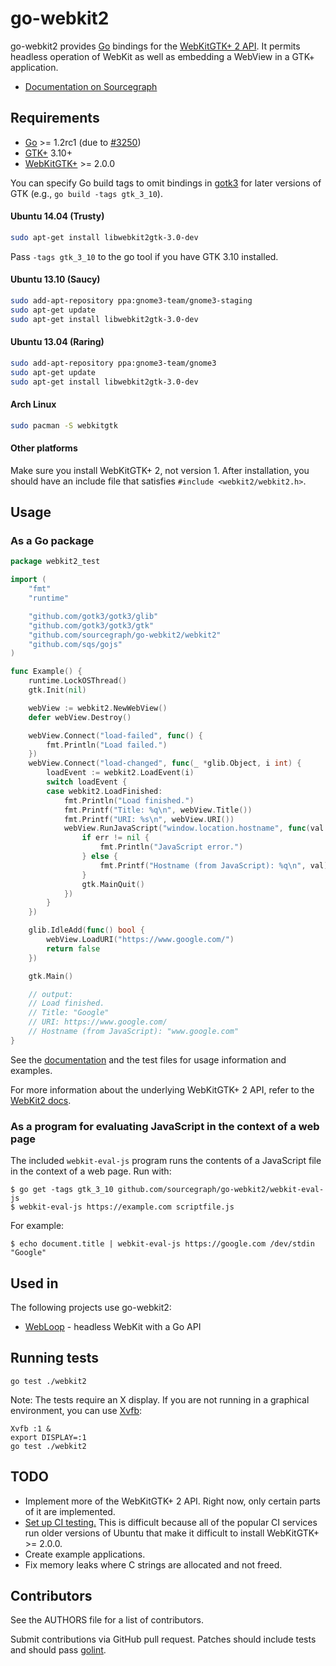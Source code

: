 # go-webkit2

go-webkit2 provides [Go](http://golang.org) bindings for the
[WebKitGTK+ 2 API](http://webkitgtk.org/reference/webkit2gtk/stable/index.html). It permits headless operation of WebKit
as well as embedding a WebView in a GTK+ application.

* [Documentation on Sourcegraph](https://sourcegraph.com/github.com/sourcegraph/go-webkit2/tree)

## Requirements

* [Go](http://golang.org) >= 1.2rc1 (due to [#3250](https://code.google.com/p/go/issues/detail?id=3250))
* [GTK+](http://www.gtk.org) 3.10+
* [WebKitGTK+](http://webkitgtk.org/) >= 2.0.0

You can specify Go build tags to omit bindings in
[gotk3](https://github.com/conformal/gotk3) for later versions of GTK
(e.g., `go build -tags gtk_3_10`).

#### Ubuntu 14.04 (Trusty)
```bash
sudo apt-get install libwebkit2gtk-3.0-dev
```

Pass `-tags gtk_3_10` to the go tool if you have GTK 3.10 installed.

#### Ubuntu 13.10 (Saucy)
```bash
sudo add-apt-repository ppa:gnome3-team/gnome3-staging
sudo apt-get update
sudo apt-get install libwebkit2gtk-3.0-dev
```
#### Ubuntu 13.04 (Raring)
```bash
sudo add-apt-repository ppa:gnome3-team/gnome3
sudo apt-get update
sudo apt-get install libwebkit2gtk-3.0-dev
```
#### Arch Linux
```bash
sudo pacman -S webkitgtk
```

#### Other platforms

Make sure you install WebKitGTK+ 2, not version 1. After installation, you
should have an include file that satisfies `#include <webkit2/webkit2.h>`.


## Usage

### As a Go package

```go
package webkit2_test

import (
	"fmt"
	"runtime"

	"github.com/gotk3/gotk3/glib"
	"github.com/gotk3/gotk3/gtk"
	"github.com/sourcegraph/go-webkit2/webkit2"
	"github.com/sqs/gojs"
)

func Example() {
	runtime.LockOSThread()
	gtk.Init(nil)

	webView := webkit2.NewWebView()
	defer webView.Destroy()

	webView.Connect("load-failed", func() {
		fmt.Println("Load failed.")
	})
	webView.Connect("load-changed", func(_ *glib.Object, i int) {
		loadEvent := webkit2.LoadEvent(i)
		switch loadEvent {
		case webkit2.LoadFinished:
			fmt.Println("Load finished.")
			fmt.Printf("Title: %q\n", webView.Title())
			fmt.Printf("URI: %s\n", webView.URI())
			webView.RunJavaScript("window.location.hostname", func(val *gojs.Value, err error) {
				if err != nil {
					fmt.Println("JavaScript error.")
				} else {
					fmt.Printf("Hostname (from JavaScript): %q\n", val)
				}
				gtk.MainQuit()
			})
		}
	})

	glib.IdleAdd(func() bool {
		webView.LoadURI("https://www.google.com/")
		return false
	})

	gtk.Main()

	// output:
	// Load finished.
	// Title: "Google"
	// URI: https://www.google.com/
	// Hostname (from JavaScript): "www.google.com"
}
```

See the
[documentation](https://sourcegraph.com/github.com/sourcegraph/go-webkit2) and
the test files for usage information and examples.

For more information about the underlying WebKitGTK+ 2 API, refer to the
[WebKit2 docs](http://webkitgtk.org/reference/webkit2gtk/stable/index.html).


### As a program for evaluating JavaScript in the context of a web page

The included `webkit-eval-js` program runs the contents of a JavaScript file in the context of
a web page. Run with:

```
$ go get -tags gtk_3_10 github.com/sourcegraph/go-webkit2/webkit-eval-js
$ webkit-eval-js https://example.com scriptfile.js
```

For example:

```
$ echo document.title | webkit-eval-js https://google.com /dev/stdin
"Google"
```


## Used in

The following projects use go-webkit2:

* [WebLoop](https://sourcegraph.com/github.com/sourcegraph/webloop) - headless WebKit with a Go API


## Running tests

```
go test ./webkit2
```

Note: The tests require an X display. If you are not running in a graphical
environment, you can use [Xvfb](http://en.wikipedia.org/wiki/Xvfb):

```
Xvfb :1 &
export DISPLAY=:1
go test ./webkit2
```


## TODO

* Implement more of the WebKitGTK+ 2 API. Right now, only certain parts of it
  are implemented.
* [Set up CI testing.](https://github.com/sourcegraph/go-webkit2/issues/1) This
  is difficult because all of the popular CI services run older versions of
  Ubuntu that make it difficult to install WebKitGTK+ >= 2.0.0.
* Create example applications.
* Fix memory leaks where C strings are allocated and not freed.


## Contributors

See the AUTHORS file for a list of contributors.

Submit contributions via GitHub pull request. Patches should include tests and
should pass [golint](https://github.com/golang/lint).
